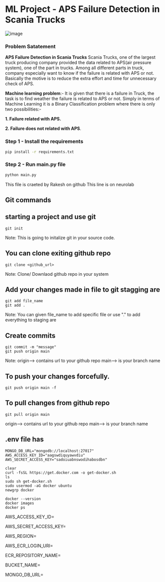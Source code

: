 #  ML Project - APS Failure Detection in Scania Trucks

![image](https://user-images.githubusercontent.com/108047278/236658869-bcf163cb-a699-4d56-a0dc-a402bed7b1bd.png)

### Problem Satatement 

**APS Failure Detection in Scania Trucks**
Scania Trucks, one of the largest truck producing company provided the data related to APS(air pressure system), one of the part in trucks. Among all different parts in truck, company especially want to know if the failure is related with APS or not. Basically the motive is to reduce the extra effort and time for unnecessary check of APS.

**Machine learning problem**:- 
It is given that there is a failure in Truck, the task is to find weather the failure is related to APS or not. Simply in terms of Machine Learning it is a Binary Classification problem where there is only two possibilities:-

**1. Failure related with APS.**

**2. Failure does not related with APS**.

### Step 1 - Install the requirements

```bash
pip install -r requirements.txt
```

### Step 2 - Run main.py file

```bash
python main.py
```
This file is craeted by Rakesh on github
This line is on neurolab

## Git commands

## starting a project and use git
```
git init
```
Note: This is going to initalize git in your source code.

## You can clone exiting github repo
```
git clone <github_url>
```
Note: Clone/ Downlaod github repo in your system

## Add your changes made in file to git stagging are
```
git add file_name
git add .
```
Note: You can given file_name to add specific file or use "." to add everything to staging are

## Create commits
```
git commit -m "message"
git push origin main
```
Note: origin--> contains url to your github repo main--> is your branch name

## To push your changes forcefully.
```
git push origin main -f
```
## To pull changes from github repo
```
git pull origin main
```
origin--> contains url to your github repo 
main--> is your branch name

## .env file has

```
MONGO_DB_URL="mongodb://localhost:27017"
AWS_ACCESS_KEY_ID="aagswdiquyawvdiu"
AWS_SECRET_ACCESS_KEY="sadoiuabnswodihabosdbn"
```

```
clear
curl -fsSL https://get.docker.com -o get-docker.sh
ls
sudo sh get-docker.sh
sudo usermod -aG docker ubuntu
newgrp docker
```

```
docker --version
docker images
docker ps

```

AWS_ACCESS_KEY_ID=

AWS_SECRET_ACCESS_KEY=

AWS_REGION=

AWS_ECR_LOGIN_URI=

ECR_REPOSITORY_NAME=

BUCKET_NAME=

MONGO_DB_URL=
